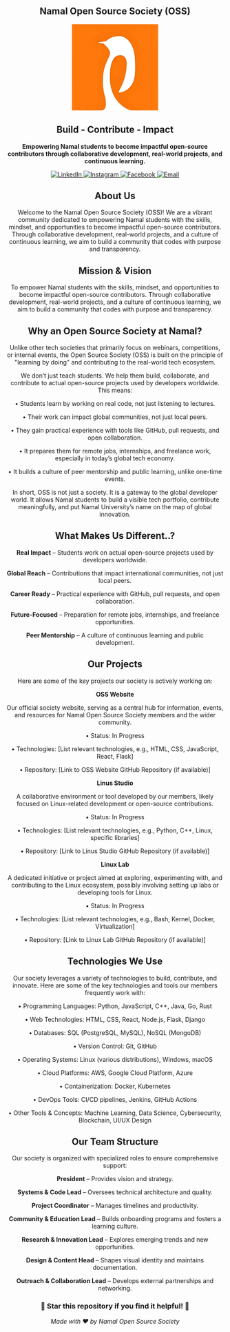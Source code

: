 

<div align="center">

## Namal Open Source Society (OSS) ##
<div align="center">
  <img src="./45395492.png" alt="Namal Open Source Society Logo" width="200"/>
</div>

<h2>Build - Contribute - Impact</h2>

<b>Empowering Namal students to become impactful open-source contributors through collaborative development, real-world projects, and continuous learning.</b>


<p align="center">
  <a href="https://www.linkedin.com/company/open-source-society">
    <img src="https://img.shields.io/badge/LinkedIn-0077B5?style=for-the-badge&logo=linkedin&logoColor=white" alt="LinkedIn">
  </a>
  <a href="https://www.instagram.com/namal_oss">
    <img src="https://img.shields.io/badge/Instagram-E4405F?style=for-the-badge&logo=instagram&logoColor=white" alt="Instagram">
  </a>
  <a href="https://www.facebook.com/NamalOSS">
    <img src="https://img.shields.io/badge/Facebook-1877F2?style=for-the-badge&logo=facebook&logoColor=white" alt="Facebook">
  </a>
  <a href="mailto:oss@namal.edu.pk">
    <img src="https://img.shields.io/badge/Email-D14836?style=for-the-badge&logo=gmail&logoColor=white" alt="Email">
  </a>
</p>

<h2> About Us </h2>


Welcome to the Namal Open Source Society (OSS)! We are a vibrant community dedicated to empowering Namal students with the skills, mindset, and opportunities to become impactful open-source contributors. Through collaborative development, real-world projects, and a culture of continuous learning, we aim to build a community that codes with purpose and transparency.


<h2> Mission & Vision</h2>

To empower Namal students with the skills, mindset, and opportunities to become impactful open-source contributors. Through collaborative development, real-world projects, and a culture of continuous learning, we aim to build a community that codes with purpose and transparency.

<h2>Why an Open Source Society at Namal?</h2>

Unlike other tech societies that primarily focus on webinars, competitions, or internal events, the Open Source Society (OSS) is built on the principle of "learning by doing" and contributing to the real-world tech ecosystem.

We don’t just teach students. We help them build, collaborate, and contribute to actual open-source projects used by developers worldwide. This means:

•
Students learn by working on real code, not just listening to lectures.

•
Their work can impact global communities, not just local peers.

•
They gain practical experience with tools like GitHub, pull requests, and open collaboration.

•
It prepares them for remote jobs, internships, and freelance work, especially in today’s global tech economy.

•
It builds a culture of peer mentorship and public learning, unlike one-time events.

In short, OSS is not just a society. It is a gateway to the global developer world. It allows Namal students to build a visible tech portfolio, contribute meaningfully, and put Namal University’s name on the map of global innovation.





<h2>What Makes Us Different..?</h2>

**Real Impact** – Students work on actual open-source projects used by developers worldwide.

**Global Reach** – Contributions that impact international communities, not just local peers.

**Career Ready** – Practical experience with GitHub, pull requests, and open collaboration.

**Future-Focused** – Preparation for remote jobs, internships, and freelance opportunities.

**Peer Mentorship** – A culture of continuous learning and public development.

 <h2> Our Projects </h2>

Here are some of the key projects our society is actively working on:

**OSS Website**

Our official society website, serving as a central hub for information, events, and resources for Namal Open Source Society members and the wider community.

•
Status: In Progress

•
Technologies: [List relevant technologies, e.g., HTML, CSS, JavaScript, React, Flask]

•
Repository: [Link to OSS Website GitHub Repository (if available)]

**Linus Studio**

A collaborative environment or tool developed by our members, likely focused on Linux-related development or open-source contributions.

•
Status: In Progress

•
Technologies: [List relevant technologies, e.g., Python, C++, Linux, specific libraries]

•
Repository: [Link to Linus Studio GitHub Repository (if available)]

**Linux Lab**

A dedicated initiative or project aimed at exploring, experimenting with, and contributing to the Linux ecosystem, possibly involving setting up labs or developing tools for Linux.

•
Status: In Progress

•
Technologies: [List relevant technologies, e.g., Bash, Kernel, Docker, Virtualization]

•
Repository: [Link to Linux Lab GitHub Repository (if available)]


<h2> Technologies We Use </h2>

Our society leverages a variety of technologies to build, contribute, and innovate. Here are some of the key technologies and tools our members frequently work with:

•
Programming Languages: Python, JavaScript, C++, Java, Go, Rust

•
Web Technologies: HTML, CSS, React, Node.js, Flask, Django

•
Databases: SQL (PostgreSQL, MySQL), NoSQL (MongoDB)

•
Version Control: Git, GitHub

•
Operating Systems: Linux (various distributions), Windows, macOS

•
Cloud Platforms: AWS, Google Cloud Platform, Azure

•
Containerization: Docker, Kubernetes

•
DevOps Tools: CI/CD pipelines, Jenkins, GitHub Actions

•
Other Tools & Concepts: Machine Learning, Data Science, Cybersecurity, Blockchain, UI/UX Design



<h2>Our Team Structure</h2>
Our society is organized with specialized roles to ensure comprehensive support:

**President** – Provides vision and strategy.

**Systems & Code Lead** – Oversees technical architecture and quality.

**Project Coordinator** – Manages timelines and productivity.

**Community & Education Lead** – Builds onboarding programs and fosters a learning culture.

**Research & Innovation Lead** – Explores emerging trends and new opportunities.

**Design & Content Head** – Shapes visual identity and maintains documentation.

**Outreach & Collaboration Lead** – Develops external partnerships and networking.
<div align="center">
  <h3>🌟 Star this repository if you find it helpful! 🌟</h3>
  <p><em>Made with ❤️ by Namal Open Source Society</em></p>
</div>

</div>


</div>
